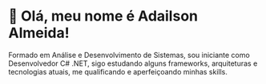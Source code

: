 # 👋 Olá, meu nome é Adailson Almeida! #


Formado em Análise e Desenvolvimento de Sistemas, sou iniciante como Desenvolvedor C# .NET, sigo estudando alguns frameworks, 
arquiteturas e tecnologias atuais, me qualificando e aperfeiçoando minhas skills.

